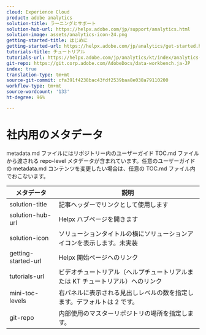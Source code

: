 ```yaml
---
cloud: Experience Cloud
product: adobe analytics
solution-title: ラーニングとサポート
solution-hub-url: https://helpx.adobe.com/jp/support/analytics.html
solution-image: assets/analytics-icon-24.png
getting-started-title: はじめに
getting-started-url: https://helpx.adobe.com/jp/analytics/get-started.html
tutorials-title: チュートリアル
tutorials-url: https://helpx.adobe.com/jp/analytics/kt/index/analytics-videos.html
git-repo: https://git.corp.adobe.com/AdobeDocs/data-workbench.ja-JP
index: true
translation-type: tm+mt
source-git-commit: cfa391f4238bac43fdf2539baa8e038a79110200
workflow-type: tm+mt
source-wordcount: '133'
ht-degree: 96%

---
```



# 社内用のメタデータ

metadata.md ファイルにはリポジトリー内のユーザーガイド TOC.md ファイルから渡される repo-level メタデータが含まれています。任意のユーザーガイドの metadata.md コンテンツを変更したい場合は、任意の TOC.md ファイル内でおこないます。

| メタデータ | 説明 |
|--- |--- |
| solution-title | 記事ヘッダーでリンクとして使用します |
| solution-hub-url | Helpx ハブページを開きます |
| solution-icon | ソリューションタイトルの横にソリューションアイコンを表示します。未実装 |
| getting-started-url | Helpx 開始ページへのリンク |
| tutorials-url | ビデオチュートリアル（ヘルプチュートリアルまたは KT チュートリアル）へのリンク |
| mini-toc-levels | 右パネルに表示される見出しレベルの数を指定します。デフォルトは 2 です。 |
| git-repo | 内部使用のマスターリポジトリの場所を指定します。 |
